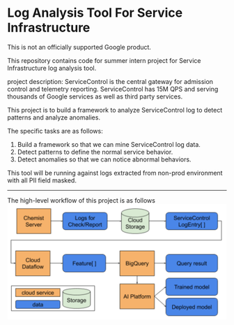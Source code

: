 # Log Analysis Tool For Service Infrastructure

This is not an officially supported Google product.

This repository contains code for summer intern project for Service Infrastructure log analysis tool.

project description:
ServiceControl is the central gateway for admission control and telemetry reporting. ServiceControl has 15M QPS and serving thousands of Google services as well as third party services.

This project is to build a framework to analyze ServiceControl log to detect patterns and analyze anomalies.

The specific tasks are as follows:
1) Build a framework so that we can mine ServiceControl log data.
2) Detect patterns to define the normal service behavior.
3) Detect anomalies so that we can notice abnormal behaviors.

This tool will be running against logs extracted from non-prod environment with all PII field masked.   

****

The high-level workflow of this project is as follows
![high-level flowchart](https://github.com/googleinterns/log-tool-for-service-infrastructure/blob/master/docs/images/High-level-flowchart.png?raw=true)
